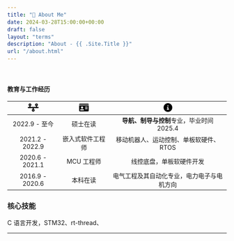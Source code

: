 ```yaml
---
title: "💬 About Me"
date: 2024-03-28T15:00:00+00:00
draft: false
layout: "terms"
description: "About - {{ .Site.Title }}"
url: "/about.html"
---
```


<!-- 单页 -->

&nbsp;

#### 教育与工作经历

|<img src="./images/about/timeline.svg" height="20px" />|<img src="./images/about/id-card.svg" height="20px" />|<img src="./images/about/info.svg" height="20px" />|
|:-:|:-:|:-:|
| 2022.9 - 至今 | 硕士在读 | **导航、制导与控制**专业，毕业时间 2025.4 |
| 2021.2 - 2022.9 | 嵌入式软件工程师 | 移动机器人、运动控制、单板软硬件、RTOS |
| 2020.6 - 2021.1 | MCU 工程师 | 线控底盘，单板软硬件开发 |
| 2016.9 - 2020.6 | 本科在读 | 电气工程及其自动化专业，电力电子与电机方向 |


### 核心技能

C 语言开发，STM32、rt-thread、



---

